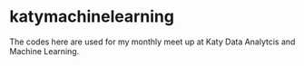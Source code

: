 # katymachinelearning
The codes here are used for my monthly meet up at Katy Data Analytcis and Machine Learning.
